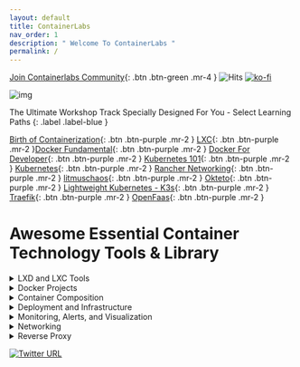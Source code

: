 ```yaml
---
layout: default
title: ContainerLabs
nav_order: 1
description: " Welcome To ContainerLabs "
permalink: /
---
```


[Join Containerlabs Community](https://discord.gg/rEvr7vq){: .btn .btn-green .mr-4 } ![Hits](https://hitcounter.pythonanywhere.com/count/tag.svg?url=http%3A%2F%2Fcontainerlabs.kubedaily.com%2F) [![ko-fi](https://www.ko-fi.com/img/githubbutton_sm.svg)](https://ko-fi.com/K3K0E60M)

![img](https://raw.githubusercontent.com/sangam14/ContainerLabs/master/img/ContainerLabs-official.png)




The Ultimate Workshop Track Specially Designed For You - Select Learning Paths 
{: .label .label-blue }


[Birth of Containerization](http://containerlabs.kubedaily.com/Birth_of_Containerization/README.html){: .btn .btn-purple .mr-2 }  [LXC](http://containerlabs.kubedaily.com/LXC/){: .btn .btn-purple .mr-2 }[Docker Fundamental](http://containerlabs.kubedaily.com/Docker/Overview/){: .btn .btn-purple .mr-2 } [Docker For Developer](https://containerlabs.kubedaily.com/Docker/Dev/){: .btn .btn-purple .mr-2 } [Kubernetes 101](https://containerlabs.kubedaily.com/Kubernetes/beginner/README.html){: .btn .btn-purple .mr-2 }
[Kubernetes](https://containerlabs.kubedaily.com/Kubernetes/){: .btn .btn-purple .mr-2 } [Rancher Networking](https://containerlabs.kubedaily.com/rancher/Networking/){: .btn .btn-purple .mr-2 } [litmuschaos](https://dev.to/t/litmuschaos){: .btn .btn-purple .mr-2 } [Okteto](https://containerlabs.kubedaily.com/Okteto/){: .btn .btn-purple .mr-2 }  [Lightweight Kubernetes - K3s](){: .btn .btn-purple .mr-2 }  
[Traefik](https://containerlabs.kubedaily.com/traefik/){: .btn .btn-purple .mr-2 } [OpenFaas](){: .btn .btn-purple .mr-2 } 

# Awesome Essential Container Technology Tools & Library 

<details><summary>LXD and LXC Tools </summary>
 
<table style="width:100%">
  <tr>
    <th> <a href="https://github.com/lxc/lxc">
  <img align="center" src="https://github-readme-stats.vercel.app/api/pin/?username=lxc&repo=lxc&theme=solarized-light"/>
</a> </th>
    <th>
   <a href="https://github.com/lxc/lxd">
  <img align="center" src="https://github-readme-stats.vercel.app/api/pin/?username=lxc&repo=lxd&theme=solarized-light"/>
</a>
    </th> 
  </tr>
  
  <tr>
    <th> <a href="https://github.com/lxc/lxcfs">
  <img align="center" src="https://github-readme-stats.vercel.app/api/pin/?username=lxc&repo=lxcfs&theme=solarized-light"/>
</a>
   </th>
    <th>
       <a href="https://github.com/lxc/go-lxc">
  <img align="center" src="https://github-readme-stats.vercel.app/api/pin/?username=lxc&repo=go-lxc&theme=solarized-light"/>
</a>
    </th>
  </tr>
  
  <tr>
   <th>
    <a href="https://github.com/lxc/ruby-lxc">
  <img align="center" src="https://github-readme-stats.vercel.app/api/pin/?username=lxc&repo=ruby-lxc&theme=solarized-light"/>
</a>
  </th> 
    <th>
        <a href="https://github.com/lxc/python3-lxc">
  <img align="center" src="https://github-readme-stats.vercel.app/api/pin/?username=lxc&repo=python3-lxc&theme=solarized-light"/>
</a>  
   </th>
  </tr>
   <tr>
    <th> <a href="https://github.com/lxc/distrobuilder">
  <img align="center" src="https://github-readme-stats.vercel.app/api/pin/?username=lxc&repo=distrobuilder&theme=solarized-light"/>
</a> </th>
    <th>
   <a href="https://github.com/fgrehm/vagrant-lxc">
  <img align="center" src="https://github-readme-stats.vercel.app/api/pin/?username=fgrehm&repo=vagrant-lxc&theme=solarized-light"/>
</a>
    </th> 
  </tr>
     <tr>
    <th> <a href="https://github.com/lxc-webpanel/LXC-Web-Panel">
  <img align="center" src="https://github-readme-stats.vercel.app/api/pin/?username=lxc-webpanel&repo=LXC-Web-Panel&theme=solarized-light"/>
</a> </th>
    <th>
   <a href="https://github.com/lxdock/lxdock">
  <img align="center" src="https://github-readme-stats.vercel.app/api/pin/?username=lxdock&repo=lxdock&theme=solarized-light"/>
</a>
    </th> 
  </tr>
  <tr>
    <th> <a href="https://github.com/flesueur/mi-lxc">
  <img align="center" src="https://github-readme-stats.vercel.app/api/pin/?username=flesueur&repo=mi-lxc&theme=solarized-light"/>
</a> </th>
    <th>
   <a href="https://github.com/AdaptiveScale/lxdui">
  <img align="center" src="https://github-readme-stats.vercel.app/api/pin/?username=AdaptiveScale&repo=lxdui&theme=solarized-light"/>
</a>
    </th> 
  </tr>
   <tr>
    <th> <a href="">
  <img align="center" src="https://github-readme-stats.vercel.app/api/pin/?username=lxc&repo=lxc&theme=solarized-light"/>
</a> </th>
    <th>
   <a href="https://github.com/corneliusweig/kubernetes-lxd">
  <img align="center" src="https://github-readme-stats.vercel.app/api/pin/?username=corneliusweig&repo=kubernetes-lxd&theme=solarized-light"/>
</a>
    </th> 
  </tr>
  <tr>
    <th> <a href="">
  <img align="center" src="https://github-readme-stats.vercel.app/api/pin/?username=lxc&repo=lxc&theme=solarized-light"/>
</a> </th>
    <th>
   <a href="https://github.com/turtle0x1/LxdMosaic">
  <img align="center" src="https://github-readme-stats.vercel.app/api/pin/?username=turtle0x1&repo=LxdMosaic&theme=solarized-light"/>
</a>
    </th> 
  </tr>
  
  <tr>
    <th> <a href="https://github.com/automaticserver/lxe">
  <img align="center" src="https://github-readme-stats.vercel.app/api/pin/?username=automaticserver&repo=lxe&theme=solarized-light"/>
</a> </th>
    <th>
   <a href="https://github.com/bravetools/bravetools">
  <img align="center" src="https://github-readme-stats.vercel.app/api/pin/?username=bravetools&repo=bravetools&theme=solarized-light"/>
</a>
    </th>   
</tr>
  
</table>
</details>

<details><summary> Docker Projects </summary>
 
<table style="width:100%">
<tr>
  <th> <a href="https://github.com/moby/moby">
  <img align="center" src="https://github-readme-stats.vercel.app/api/pin/?username=moby&repo=moby&theme=solarized-light"/>
</a> 
  </th>
  <th>
   <a href="https://github.com/docker/compose/">
   <img align="center" src="https://github-readme-stats.vercel.app/api/pin/?username=docker&repo=compose&theme=solarized-light"/>
</a>
 </th> 
 </tr>
 
   <tr>
    <th> <a href="https://github.com/docker/machine">
  <img align="center" src="https://github-readme-stats.vercel.app/api/pin/?username=docker&repo=machine&theme=solarized-light"/>
</a> 
 </th>
  <th>
   <a href="https://github.com/docker/distribution">
  <img align="center" src="https://github-readme-stats.vercel.app/api/pin/?username=docker&repo=distribution&theme=solarized-light"/>
</a>
   </th> 
  </tr>
   <tr>
    <th> <a href="https://github.com/docker/classicswarm">
  <img align="center" src="https://github-readme-stats.vercel.app/api/pin/?username=docker&repo=classicswarm&theme=solarized-light"/>
</a> 
 </th>
 </tr>
 </table>
</details>
 
 <details> <summary> Container Composition  </summary>
<table style="width:100%">
  <tr>
  <th>
   <a href="https://github.com/icy/bocker">
  <img align="center" src="https://github-readme-stats.vercel.app/api/pin/?username=icy&repo=bocker&theme=solarized-light"/>
</a>
 </th>
  <th> <a href="https://github.com/p8952/bocker">
  <img align="center" src="https://github-readme-stats.vercel.app/api/pin/?username=p8952&repo=bocker&theme=solarized-light"/>
</a> 
  </th>
  
  <tr>
   <th>
   <a href="https://github.com/box-builder/box">
   <img align="center" src="https://github-readme-stats.vercel.app/api/pin/?username=box-builder&repo=box&theme=solarized-light"/>
</a>
 </th> 

  <th> <a href="https://github.com/byrnedo/capitan">
  <img align="center" src="https://github-readme-stats.vercel.app/api/pin/?username=byrnedo&repo=capitan&theme=solarized-light"/>
</a> 
  </th>
  </tr>
  <tr>
   <th>
   <a href="https://github.com/funkwerk/compose_plantuml">
   <img align="center" src="https://github-readme-stats.vercel.app/api/pin/?username=funkwerk&repo=compose_plantuml&theme=solarized-light"/>
</a>
 </th> 

  <th> <a href="https://github.com/magicmark/composerize">
  <img align="center" src="https://github-readme-stats.vercel.app/api/pin/?username=magicmark&repo=composerize&theme=solarized-light"/>
</a> 
  </th>
  </tr>
  <tr>
   <th>
   <a href="https://github.com/polonskiy/crowdr">
   <img align="center" src="https://github-readme-stats.vercel.app/api/pin/?username=polonskiy&repo=crowdr&theme=solarized-light"/>
</a>
 </th> 

  <th> <a href="https://github.com/abesto/docker-compose-graphviz">
  <img align="center" src="https://github-readme-stats.vercel.app/api/pin/?username=abesto&repo=docker-compose-graphviz&theme=solarized-light"/>
</a> 
  </th>
  </tr>
  
  <tr>
   <th>
   <a href="https://github.com/sudo-bmitch/docker-config-update">
   <img align="center" src="https://github-readme-stats.vercel.app/api/pin/?username=sudo-bmitch&repo=docker-config-update&theme=solarized-light"/>
</a>
 </th> 
  <th> <a href="https://github.com/Alexis-benoist/draw-compose">
  <img align="center" src="https://github-readme-stats.vercel.app/api/pin/?username=Alexis-benoist&repo=draw-compose&theme=solarized-light"/>
</a> 
  </th>
  </tr>
  <tr>
   <th>
   <a href="https://github.com/cisco/elsy">
   <img align="center" src="https://github-readme-stats.vercel.app/api/pin/?username=cisco&repo=elsy&theme=solarized-light"/>
</a>
 </th> 
  <th> <a href="https://github.com/cloud66-oss/habitus">
  <img align="center" src="https://github-readme-stats.vercel.app/api/pin/?username=cloud66-oss&repo=habitus&theme=solarized-light"/>
</a> 
  </th>
   </tr>
   
   <tr>
   <th>
   <a href="https://github.com/kubernetes/kompose">
   <img align="center" src="https://github-readme-stats.vercel.app/api/pin/?username=kubernetes&repo=kompose&theme=solarized-light"/>
</a>
 </th> 
  <th> <a href="https://github.com/toscanini/maestro">
  <img align="center" src="https://github-readme-stats.vercel.app/api/pin/?username=toscanini&repo=maestro&theme=solarized-light"/>
</a> 
  </th>
  </tr>
   
<tr>
   <th>
   <a href="https://github.com/ashmckenzie/percheron">
   <img align="center" src="https://github-readme-stats.vercel.app/api/pin/?username=ashmckenzie&repo=percheron&theme=solarized-light"/>
</a>
 </th> 
  <th> <a href="https://github.com/containers/podman-compose">
  <img align="center" src="https://github-readme-stats.vercel.app/api/pin/?username=containers&repo=podman-compose&theme=solarized-light"/>
</a> 
  </th>
  </tr>
  <tr>
   <th>
   <a href="https://github.com/ihucos/plash">
   <img align="center" src="https://github-readme-stats.vercel.app/api/pin/?username=ihucos&repo=plash&theme=solarized-light"/>
</a>
 </th> 
  <th> <a href="https://github.com/CenturyLinkLabs/zodiac">
  <img align="center" src="https://github-readme-stats.vercel.app/api/pin/?username=CenturyLinkLabs&repo=zodiac&theme=solarized-light"/>
</a> 
  </th>
  </tr>
  
  </tr>
</table>
</details>


<details><summary> Deployment and Infrastructure </summary>
 
<table style="width:100%">
  <tr>
    <th> <a href="https://github.com/newrelic/centurion">
  <img align="center" src="https://github-readme-stats.vercel.app/api/pin/?username=newrelic&repo=centurion&theme=solarized-light"/>
</a> </th>
    <th>
   <a href="https://github.com/brooklyncentral/clocker">
  <img align="center" src="https://github-readme-stats.vercel.app/api/pin/?username=brooklyncentral&repo=clocker&theme=solarized-light"/>
</a>
    </th> 
  </tr>
 
   <tr>
    <th> <a href="https://github.com/hasura/gitkube">
  <img align="center" src="https://github-readme-stats.vercel.app/api/pin/?username=hasura&repo=gitkube&theme=solarized-light"/>
</a> </th>
    <th>
   <a href="https://github.com/ttiny/deploy">
  <img align="center" src="https://github-readme-stats.vercel.app/api/pin/?username=ttiny&repo=deploy&theme=solarized-light"/>
</a>
    </th> 
  </tr>
  
   <tr>
   <th> <a href="https://github.com/grafeas/grafeas">
  <img align="center" src="https://github-readme-stats.vercel.app/api/pin/?username=grafeas&repo=grafeas&theme=solarized-light"/>
</a> </th>
    <th>
   <a href="https://github.com/longshoreman/longshoreman">
  <img align="center" src="https://github-readme-stats.vercel.app/api/pin/?username=longshoreman&repo=longshoreman&theme=solarized-light"/>
</a>
    </th> 
  </tr>
   <tr>
   <th> <a href="https://github.com/DIPSAS/SwarmManagement">
  <img align="center" src="https://github-readme-stats.vercel.app/api/pin/?username=DIPSAS&repo=SwarmManagement&theme=solarized-light"/>
</a> </th>
    <th>
   <a href="https://github.com/werf/werf">
  <img align="center" src="https://github-readme-stats.vercel.app/api/pin/?username=werf&repo=werf&theme=solarized-light"/>
</a>
    </th> 
  </tr>
  

</table>
</details>


<details><summary> Monitoring, Alerts, and Visualization</summary>
<table style="width:100%">

  <tr>
  <th> <a href="https://github.com/willfarrell/docker-autoheal">
  <img align="center" src="https://github-readme-stats.vercel.app/api/pin/?username=willfarrell&repo=docker-autoheal&theme=solarized-light"/>
</a> 
 </th>
  <th>
   <a href="https://github.com/google/cadvisor">
  <img align="center" src="https://github-readme-stats.vercel.app/api/pin/?username=google&repo=cadvisor&theme=solarized-light"/>
</a>
  </th> 
  </tr>
  
 <tr>
    <th> <a href="https://github.com/stefanprodan/dockprom">
  <img align="center" src="https://github-readme-stats.vercel.app/api/pin/?username=stefanprodan&repo=dockprom&theme=solarized-light"/>
</a> </th>
    <th>
   <a href="https://github.com/jeffwillette/docker-alertd">
  <img align="center" src="https://github-readme-stats.vercel.app/api/pin/?username=jeffwillette&repo=docker-alertd&theme=solarized-light"/>
</a>
    </th> 
  </tr>

 <tr>
   <th> <a href="https://github.com/amir20/dozzle">
  <img align="center" src="https://github-readme-stats.vercel.app/api/pin/?username=amir20&repo=dozzle&theme=solarized-light"/>
</a> </th>
    <th>
   <a href="">
  <img align="center" src="https://github-readme-stats.vercel.app/api/pin/?username=google&repo=cadvisor&theme=solarized-light"/>
</a>
    </th> 
  </tr>
  
   <tr>
   <th> <a href="https://github.com/nicolargo/glances">
  <img align="center" src="https://github-readme-stats.vercel.app/api/pin/?username=nicolargo&repo=glances&theme=solarized-light"/>
</a> </th>
    <th>
   <a href="https://github.com/vegasbrianc/docker-monitoring">
  <img align="center" src="https://github-readme-stats.vercel.app/api/pin/?username=vegasbrianc&repo=docker-monitoring&theme=solarized-light"/>
</a>
    </th> 
  </tr>
  
   <tr>
   <th> <a href="https://github.com/gliderlabs/logspout">
  <img align="center" src="https://github-readme-stats.vercel.app/api/pin/?username=gliderlabs&repo=logspout&theme=solarized-light"/>
</a> </th>
    <th>
   <a href="https://github.com/decryptus/monit-docker">
  <img align="center" src="https://github-readme-stats.vercel.app/api/pin/?username=decryptus&repo=monit-docker&theme=solarized-light"/>
</a>
   </th> 
  </tr>

<tr>
   <th> <a href="https://github.com/NexClipper/NexClipper">
  <img align="center" src="https://github-readme-stats.vercel.app/api/pin/?username=NexClipper&repo=NexClipper&theme=solarized-light"/>
</a> </th>
    <th>
   <a href="https://github.com/uschtwill/docker_monitoring_logging_alerting">
  <img align="center" src="https://github-readme-stats.vercel.app/api/pin/?username=uschtwill&repo=docker_monitoring_logging_alerting&theme=solarized-light"/>
</a>
   </th> 
  </tr>
  
  <tr>
   <th> <a href="https://github.com/gpulido/SwarmAlert">
  <img align="center" src="https://github-readme-stats.vercel.app/api/pin/?username=gpulido&repo=SwarmAlert&theme=solarized-light"/>
</a> </th>
    <th>
   <a href="https://github.com/monitoringartist/Zabbix-Docker-Monitoring">
  <img align="center" src="https://github-readme-stats.vercel.app/api/pin/?username=monitoringartist&repo=Zabbix-Docker-Monitoring&theme=solarized-light"/>
</a>
   </th> 
  </tr>
<tr>
   <th> <a href="https://github.com/thanos-io/thanos">
  <img align="center" src="https://github-readme-stats.vercel.app/api/pin/?username=thanos-io&repo=thanos&theme=solarized-light"/>
</a> </th>
    <th>
   <a href="https://github.com/prometheus/prometheus">
  <img align="center" src="https://github-readme-stats.vercel.app/api/pin/?username=prometheus&repo=prometheus&theme=solarized-light"/>
</a>
   </th> 
  </tr>
  <tr>
   <th> <a href="https://github.com/grafana/grafana">
  <img align="center" src="https://github-readme-stats.vercel.app/api/pin/?username=grafana&repo=grafana&theme=solarized-light"/>
</a> </th>
    <th>
   <a href="https://github.com/johanhaleby/kubetail">
  <img align="center" src="https://github-readme-stats.vercel.app/api/pin/?username=johanhaleby&repo=kubetail&theme=solarized-light"/>
</a>
   </th> 
  </tr>
    </tr>
  <tr>
   <th> <a href="https://github.com/searchlight/searchlight">
  <img align="center" src="https://github-readme-stats.vercel.app/api/pin/?username=searchlight&repo=searchlight&theme=solarized-light"/>
</a> </th>
    <th>
   <a href="https://github.com/andrew-waters/linkerd2-mixin">
  <img align="center" src="https://github-readme-stats.vercel.app/api/pin/?username=andrew-waters&repo=linkerd2-mixin&theme=solarized-light"/>
</a>
   </th> 
  </tr>
  
<tr>
   <th> <a href="https://github.com/stevelacy/kuberhaus">
  <img align="center" src="https://github-readme-stats.vercel.app/api/pin/?username=stevelacy&repo=kuberhaus&theme=solarized-light"/>
</a> </th>
    <th>
   <a href="https://github.com/sukeesh/k8s-job-notify">
  <img align="center" src="https://github-readme-stats.vercel.app/api/pin/?username=sukeesh&repo=k8s-job-notify&theme=solarized-light"/>
</a>
   </th> 
  </tr>
  
  <tr>
   <th> <a href=" https://github.com/infracloudio/botkube">
  <img align="center" src="https://github-readme-stats.vercel.app/api/pin/?username=infracloudio&repo=botkube&theme=solarized-light"/>
</a> </th>
    <th>
   <a href="  https://github.com/cortexproject/cortex">
  <img align="center" src="https://github-readme-stats.vercel.app/api/pin/?username=cortexproject&repo=cortex&theme=solarized-light"/>
</a>
   </th> 
  </tr>
  
    
  <tr>
   <th> <a href="https://github.com/FairwindsOps/goldilocks">
  <img align="center" src="https://github-readme-stats.vercel.app/api/pin/?username=FairwindsOps&repo=goldilocks&theme=solarized-light"/>
</a>
 </th>
   <th>
   <a href="https://github.com/kiali/kiali">
  <img align="center" src="https://github-readme-stats.vercel.app/api/pin/?username=kiali&repo=kiali&theme=solarized-light"/>
</a>
  </th> 
  </tr>
    
  <tr>
   <th> <a href="https://github.com/robscott/kube-capacity">
  <img align="center" src="https://github-readme-stats.vercel.app/api/pin/?username=robscott&repo=kube-capacity&theme=solarized-light"/>
</a> </th>
    <th>
   <a href="https://github.com/kubernetes/kube-state-metrics">
  <img align="center" src="https://github-readme-stats.vercel.app/api/pin/?username=kubernetes&repo=kube-state-metrics&theme=solarized-light"/>
</a>
   </th> 
  </tr>
  <tr>
   <th> <a href="https://github.com/kubernetes-sigs/metrics-server">
  <img align="center" src="https://github-readme-stats.vercel.app/api/pin/?username=kubernetes-sigs&repo=metrics-server&theme=solarized-light"/>
</a> </th>
    <th>
   <a href="https://github.com/hjacobs/kube-ops-view">
  <img align="center" src="https://github-readme-stats.vercel.app/api/pin/?username=hjacobs&repo=kube-ops-view&theme=solarized-light"/>
</a>
   </th> 
  </tr>
    <tr>
   <th> <a href="https://github.com/bitnami-labs/kubewatch">
  <img align="center" src="https://github-readme-stats.vercel.app/api/pin/?username=bitnami-labs&repo=kubewatch&theme=solarized-light"/>
</a> </th>
    <th>
   <a href="https://github.com/lensapp/lens">
  <img align="center" src="https://github-readme-stats.vercel.app/api/pin/?username=lensapp&repo=lens&theme=solarized-light"/>
</a>
   </th> 
  </tr>
  <tr>
   <th> <a href="https://github.com/derailed/popeye">
  <img align="center" src="https://github-readme-stats.vercel.app/api/pin/?username=derailed&repo=popeye&theme=solarized-light"/>
</a> 
 </th>
 <th>
  <a href="https://github.com/salesforce/sloop">
  <img align="center" src="https://github-readme-stats.vercel.app/api/pin/?username=salesforce&repo=sloop&theme=solarized-light"/>
 </a>
  </th> 
  </tr>

</table>
</details>

<details><summary> Networking </summary>
<table style="width:100%">

  <tr>
   <th> <a href="https://github.com/projectcalico/calicoctl">
  <img align="center" src="https://github-readme-stats.vercel.app/api/pin/?username=projectcalico&repo=calicoctl&theme=solarized-light"/>
</a>
 </th>
   <th>
   <a href="https://github.com/coreos/flannel/">
  <img align="center" src="https://github-readme-stats.vercel.app/api/pin/?username=coreos&repo=flannel&theme=solarized-light"/>
</a>
  </th> 
  </tr>
  
   <tr>
   <th> <a href="https://github.com/Microsoft/Freeflow">
  <img align="center" src="https://github-readme-stats.vercel.app/api/pin/?username=Microsoft&repo=Freeflow&theme=solarized-light"/>
</a>
 </th>
   <th>
   <a href="https://github.com/nicolaka/netshoot">
  <img align="center" src="https://github-readme-stats.vercel.app/api/pin/?username=nicolaka&repo=netshoot&theme=solarized-light"/>
</a>
  </th> 
  </tr>
  
  <tr>
   <th> <a href="https://github.com/jpetazzo/pipework">
  <img align="center" src="https://github-readme-stats.vercel.app/api/pin/?username=jpetazzo&repo=pipework&theme=solarized-light"/>
</a>
 </th>
   <th>
   <a href="https://github.com/weaveworks/weave">
  <img align="center" src="https://github-readme-stats.vercel.app/api/pin/?username=weaveworks&repo=weave&theme=solarized-light"/>
</a>
  </th> 
  </tr>
  
  <tr>
   <th> <a href="https://github.com/projectcalico/calico">
  <img align="center" src="https://github-readme-stats.vercel.app/api/pin/?username=projectcalico&repo=calico&theme=solarized-light"/>
</a>
 </th>
   <th>
   <a href="https://github.com/jetstack/cert-manager">
  <img align="center" src="https://github-readme-stats.vercel.app/api/pin/?username=jetstack&repo=cert-manager&theme=solarized-light"/>
</a>
  </th> 
  </tr>
   <tr>
   <th> <a href="https://github.com/coredns/coredns">
  <img align="center" src="https://github-readme-stats.vercel.app/api/pin/?username=coredns&repo=coredns&theme=solarized-light"/>
</a>
 </th>
   <th>
   <a href="https://github.com/kubernetes/ingress-nginx">
  <img align="center" src="https://github-readme-stats.vercel.app/api/pin/?username=kubernetes&repo=ingress-nginx&theme=solarized-light"/>
</a>
  </th> 
  </tr>
  
   <tr>
   <th> <a href="https://github.com/coredns/coredns">
  <img align="center" src="https://github-readme-stats.vercel.app/api/pin/?username=coredns&repo=coredns&theme=solarized-light"/>
</a>
 </th>
   <th>
   <a href="https://github.com/kubernetes/ingress-nginx">
  <img align="center" src="https://github-readme-stats.vercel.app/api/pin/?username=kubernetes&repo=ingress-nginx&theme=solarized-light"/>
</a>
  </th> 
  </tr>
   <tr>
   <th> <a href="https://github.com/Kong/kubernetes-ingress-controller">
  <img align="center" src="https://github-readme-stats.vercel.app/api/pin/?username=Kong&repo=kubernetes-ingress-controller&theme=solarized-light"/>
</a>
 </th>
   <th>
   <a href="https://github.com/eldadru/ksniff">
  <img align="center" src="https://github-readme-stats.vercel.app/api/pin/?username=eldadru&repo=ksniff&theme=solarized-light"/>
</a>
  </th> 
  </tr>
    <tr>
   <th> <a href="https://github.com/iovisor/kubectl-trace">
  <img align="center" src="https://github-readme-stats.vercel.app/api/pin/?username=iovisor&repo=kubectl-trace&theme=solarized-light"/>
</a>
 </th>
   <th>
   <a href="https://github.com/nginxinc/kubernetes-ingress">
  <img align="center" src="https://github-readme-stats.vercel.app/api/pin/?username=nginxinc&repo=kubernetes-ingress&theme=solarized-light"/>
</a>
  </th> 
  </tr>
   <tr>
   <th> <a href="https://github.com/aporeto-inc/trireme-kubernetes">
  <img align="center" src="https://github-readme-stats.vercel.app/api/pin/?username=aporeto-inc&repo=trireme-kubernetes&theme=solarized-light"/>
</a>
 </th>
   <th>
   <a href="https://github.com/aporeto-inc/kubepox">
  <img align="center" src="https://github-readme-stats.vercel.app/api/pin/?username=aporeto-inc&repo=kubepox&theme=solarized-light"/>
</a>
  </th> 
  </tr>
  <tr>
   <th> <a href="https://github.com/redhat-nfvpe/kokotap">
  <img align="center" src="https://github-readme-stats.vercel.app/api/pin/?username=redhat-nfvpe&repo=kokotap&theme=solarized-light"/>
</a>
 </th>
   <th>
   <a href="https://github.com/submariner-io/submariner">
  <img align="center" src="https://github-readme-stats.vercel.app/api/pin/?username=submariner-io&repo=submariner&theme=solarized-light"/>
</a>
  </th> 
  </tr>
   <tr>
   <th> <a href="https://github.com/monzo/egress-operator">
  <img align="center" src="https://github-readme-stats.vercel.app/api/pin/?username=monzo&repo=egress-operator&theme=solarized-light"/>
</a>
 </th>
   <th>
   <a href="https://github.com/txn2/kubefwd">
  <img align="center" src="https://github-readme-stats.vercel.app/api/pin/?username=txn2&repo=kubefwd&theme=solarized-light"/>
</a>
  </th> 
  </tr>
  
</table>
</details>

<details><summary> Reverse Proxy </summary>
<table style="width:100%">
 
 <tr>
   <th> <a href="https://github.com/moonbuggy/docker-dnsmasq-updater">
  <img align="center" src="https://github-readme-stats.vercel.app/api/pin/?username=moonbuggy&repo=docker-dnsmasq-updater&theme=solarized-light"/>
</a>
 </th>
   <th>
   <a href="https://github.com/docker-flow/docker-flow-proxy">
  <img align="center" src="https://github-readme-stats.vercel.app/api/pin/?username=docker-flow&repo=docker-flow-proxy&theme=solarized-light"/>
</a>
  </th> 
  </tr>
  
  <tr>
   <th> <a href="https://github.com/silarsis/docker-proxy">
  <img align="center" src="https://github-readme-stats.vercel.app/api/pin/?username=silarsis&repo=docker-proxy&theme=solarized-light"/>
</a>
 </th>
   <th>
   <a href="https://github.com/fabiolb/fabio">
  <img align="center" src="https://github-readme-stats.vercel.app/api/pin/?username=fabiolb&repo=fabio&theme=solarized-light"/>
</a>
  </th> 
  </tr>
  <tr>
   <th> <a href="https://github.com/zchee/h2o-proxy">
  <img align="center" src="https://github-readme-stats.vercel.app/api/pin/?username=zchee&repo=h2o-proxy&theme=solarized-light"/>
</a>
 </th>
   <th>
   <a href="https://github.com/nginx-proxy/docker-letsencrypt-nginx-proxy-companion">
  <img align="center" src="https://github-readme-stats.vercel.app/api/pin/?username=nginx-proxy&repo=docker-letsencrypt-nginx-proxy-companion&theme=solarized-light"/>
</a>
  </th> 
  </tr>
  <tr>
   <th> <a href="https://github.com/mattallty/muguet">
  <img align="center" src="https://github-readme-stats.vercel.app/api/pin/?username=mattallty&repo=muguet&theme=solarized-light"/>
</a>
 </th>
   <th>
   <a href="https://github.com/nginx-proxy/nginx-proxy">
  <img align="center" src="https://github-readme-stats.vercel.app/api/pin/?username=nginx-proxy&repo=nginx-proxy&theme=solarized-light"/>
</a>
  </th> 
  </tr>
  <tr>
   <th> <a href="https://github.com/jc21/nginx-proxy-manager">
  <img align="center" src="https://github-readme-stats.vercel.app/api/pin/?username=jc21&repo=nginx-proxy-manager&theme=solarized-light"/>
</a>
 </th>
   <th>
   <a href="https://github.com/tpbowden/swarm-ingress-router">
  <img align="center" src="https://github-readme-stats.vercel.app/api/pin/?username=tpbowden&repo=swarm-ingress-router&theme=solarized-light"/>
</a>
  </th> 
  </tr>
   <tr>
   <th> <a href="https://github.com/flavioaiello/swarm-router">
  <img align="center" src="https://github-readme-stats.vercel.app/api/pin/?username=flavioaiello&repo=swarm-router&theme=solarized-light"/>
</a>
 </th>
   <th>
   <a href="https://github.com/traefik/traefik">
  <img align="center" src="https://github-readme-stats.vercel.app/api/pin/?username=traefik&repo=traefik&theme=solarized-light"/>
</a>
  </th> 
  </tr>
  
   <tr>
   <th> <a href="github.com/envoyproxy/envoy">
  <img align="center" src="https://github-readme-stats.vercel.app/api/pin/?username=envoyproxy&repo=envoy&theme=solarized-light"/>
</a>
 </th>
   <th>
   <a href="github.com/projectcontour/contour">
  <img align="center" src="https://github-readme-stats.vercel.app/api/pin/?username=projectcontour&repo=contour&theme=solarized-light"/>
</a>
  </th> 
  </tr>
  
    
   <tr>
   <th> <a href="github.com/bfenetworks/bfe ">
  <img align="center" src="https://github-readme-stats.vercel.app/api/pin/?username=envoyproxy&repo=envoy&theme=solarized-light"/>
</a>
 </th>
   <th>
   <a href="github.com/projectcontour/gimbal">
  <img align="center" src="https://github-readme-stats.vercel.app/api/pin/?username=projectcontour&repo=gimbal&theme=solarized-light"/>
</a>
  </th> 
  </tr>
  
   <tr>
   <th> <a href="github.com/haproxy/haproxy">
  <img align="center" src="https://github-readme-stats.vercel.app/api/pin/?username=haproxy&repo=haproxy&theme=solarized-light"/>
</a>
 </th>
   <th>
   <a href="github.com/inlets/inlets">
  <img align="center" src="https://github-readme-stats.vercel.app/api/pin/?username=inlets&repo=inlets&theme=solarized-light"/>
</a>
  </th> 
  </tr>
  
  <tr>
   <th> <a href="github.com/mosn/mosn">
  <img align="center" src="https://github-readme-stats.vercel.app/api/pin/?username=mosn&repo=mosn&theme=solarized-light"/>
</a>
 </th>
   <th>
   <a href="github.com/openresty/openresty">
  <img align="center" src="https://github-readme-stats.vercel.app/api/pin/?username=openresty&repo=openresty&theme=solarized-light"/>
</a>
  </th> 
  </tr>
  
   <tr>
   <th> <a href="github.com/zalando/skipper">
  <img align="center" src="https://github-readme-stats.vercel.app/api/pin/?username=zalando&repo=skipper&theme=solarized-light"/>
</a>
 </th>
   <th>
   <a href="github.com/alibaba/tengine">
  <img align="center" src="https://github-readme-stats.vercel.app/api/pin/?username=alibaba&repo=tengine&theme=solarized-light"/>
</a>
  </th> 
  </tr>
  
  
  
</table>
</details>
 
[![Twitter URL](https://img.shields.io/twitter/url/https/twitter.com/fold_left.svg?style=social&label=Follow%20%40KubeDaily)](https://twitter.com/KubeDaily)
